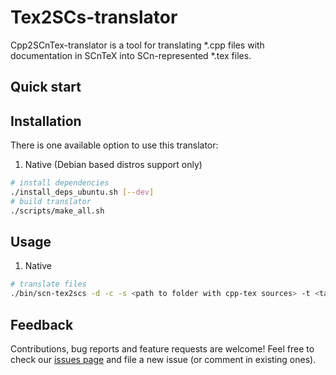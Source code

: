 # Tex2SCs-translator

Cpp2SCnTex-translator is a tool for translating *.cpp files with documentation in SCnTeX into SCn-represented *.tex files.

## Quick start

## Installation

There is one available option to use this translator:

1. Native (Debian based distros support only)
  ```sh
  # install dependencies
  ./install_deps_ubuntu.sh [--dev]
  # build translator
  ./scripts/make_all.sh
  ```

## Usage

1. Native
  ```sh
  # translate files
  ./bin/scn-tex2scs -d -c -s <path to folder with cpp-tex sources> -t <target folder for translated tex sources>
  ```

## Feedback

Contributions, bug reports and feature requests are welcome!
Feel free to check our [issues page](https://github.com/ostis-ai/tex2scs-translator/issues) and file a new issue (or comment in existing ones).